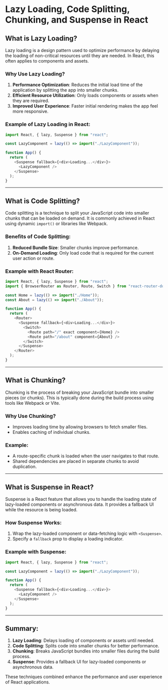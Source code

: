 # Lazy Loading, Code Splitting, Chunking, and Suspense in React

## **What is Lazy Loading?**

Lazy loading is a design pattern used to optimize performance by delaying the loading of non-critical resources until they are needed. In React, this often applies to components and assets.

### **Why Use Lazy Loading?**

1. **Performance Optimization**: Reduces the initial load time of the application by splitting the app into smaller chunks.
2. **Efficient Resource Utilization**: Only loads components or assets when they are required.
3. **Improved User Experience**: Faster initial rendering makes the app feel more responsive.

### **Example of Lazy Loading in React:**

```javascript
import React, { lazy, Suspense } from "react";

const LazyComponent = lazy(() => import("./LazyComponent"));

function App() {
  return (
    <Suspense fallback={<div>Loading...</div>}>
      <LazyComponent />
    </Suspense>
  );
}
```

---

## **What is Code Splitting?**

Code splitting is a technique to split your JavaScript code into smaller chunks that can be loaded on demand. It is commonly achieved in React using dynamic `import()` or libraries like Webpack.

### **Benefits of Code Splitting:**

1. **Reduced Bundle Size**: Smaller chunks improve performance.
2. **On-Demand Loading**: Only load code that is required for the current user action or route.

### **Example with React Router:**

```javascript
import React, { lazy, Suspense } from "react";
import { BrowserRouter as Router, Route, Switch } from "react-router-dom";

const Home = lazy(() => import("./Home"));
const About = lazy(() => import("./About"));

function App() {
  return (
    <Router>
      <Suspense fallback={<div>Loading...</div>}>
        <Switch>
          <Route path="/" exact component={Home} />
          <Route path="/about" component={About} />
        </Switch>
      </Suspense>
    </Router>
  );
}
```

---

## **What is Chunking?**

Chunking is the process of breaking your JavaScript bundle into smaller pieces (or chunks). This is typically done during the build process using tools like Webpack or Vite.

### **Why Use Chunking?**

- Improves loading time by allowing browsers to fetch smaller files.
- Enables caching of individual chunks.

### Example:

- A route-specific chunk is loaded when the user navigates to that route.
- Shared dependencies are placed in separate chunks to avoid duplication.

---

## **What is Suspense in React?**

Suspense is a React feature that allows you to handle the loading state of lazy-loaded components or asynchronous data. It provides a fallback UI while the resource is being loaded.

### **How Suspense Works:**

1. Wrap the lazy-loaded component or data-fetching logic with `<Suspense>`.
2. Specify a `fallback` prop to display a loading indicator.

### **Example with Suspense:**

```javascript
import React, { lazy, Suspense } from "react";

const LazyComponent = lazy(() => import("./LazyComponent"));

function App() {
  return (
    <Suspense fallback={<div>Loading...</div>}>
      <LazyComponent />
    </Suspense>
  );
}
```

---

## **Summary:**

1. **Lazy Loading**: Delays loading of components or assets until needed.
2. **Code Splitting**: Splits code into smaller chunks for better performance.
3. **Chunking**: Breaks JavaScript bundles into smaller files during the build process.
4. **Suspense**: Provides a fallback UI for lazy-loaded components or asynchronous data.

These techniques combined enhance the performance and user experience of React applications.
